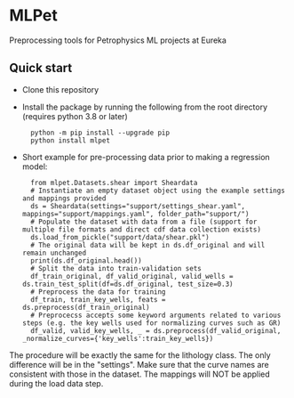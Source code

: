 # MLPet

Preprocessing tools for Petrophysics ML projects at Eureka

## Quick start

- Clone this repository

- Install the package by running the following from the root directory (requires python 3.8 or later)

        python -m pip install --upgrade pip
        python install mlpet

- Short example for pre-processing data prior to making a regression model:

        from mlpet.Datasets.shear import Sheardata
        # Instantiate an empty dataset object using the example settings and mappings provided
        ds = Sheardata(settings="support/settings_shear.yaml", mappings="support/mappings.yaml", folder_path="support/")
        # Populate the dataset with data from a file (support for multiple file formats and direct cdf data collection exists)
        ds.load_from_pickle("support/data/shear.pkl")
        # The original data will be kept in ds.df_original and will remain unchanged 
        print(ds.df_original.head())
        # Split the data into train-validation sets
        df_train_original, df_valid_original, valid_wells = ds.train_test_split(df=ds.df_original, test_size=0.3)
        # Preprocess the data for training
        df_train, train_key_wells, feats = ds.preprocess(df_train_original)
        # Preprocecss accepts some keyword arguments related to various steps (e.g. the key wells used for normalizing curves such as GR)
        df_valid, valid_key_wells, _ = ds.preprocess(df_valid_original, _normalize_curves={'key_wells':train_key_wells})


The procedure will be exactly the same for the lithology class. The only difference will be in the "settings". Make sure that the curve names are consistent with those in the dataset. The mappings will NOT be applied during the load data step.        
